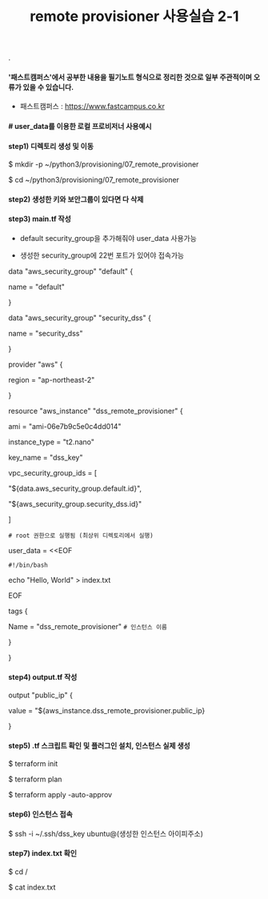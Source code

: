 ﻿---
layout: post
title: "remote provisioner 사용실습 2-1"
tags: [Provisioning, terraform, AWS]
comments: true
---

.

#### '패스트캠퍼스'에서 공부한 내용을 필기노트 형식으로 정리한 것으로 일부 주관적이며 오류가 있을 수 있습니다.

- 패스트캠퍼스 : https://www.fastcampus.co.kr
	
#### # user_data를 이용한 로컬 프로비저너 사용예시

#### step1) 디렉토리 생성 및 이동

$ mkdir -p ~/python3/provisioning/07_remote_provisioner

$ cd ~/python3/provisioning/07_remote_provisioner

#### step2) 생성한 키와 보안그룹이 있다면 다 삭제

#### step3) main.tf 작성

- default security_group을 추가해줘야 user_data 사용가능

- 생성한 security_group에 22번 포트가 있어야 접속가능

data "aws_security_group" "default" {

name = "default"

}

data "aws_security_group" "security_dss" {

name = "security_dss"

}

provider "aws" {

region = "ap-northeast-2"

}

resource "aws_instance" "dss_remote_provisioner" {

ami = "ami-06e7b9c5e0c4dd014"

instance_type = "t2.nano"

key_name = "dss_key"

vpc_security_group_ids = [

"${data.aws_security_group.default.id}",

"${aws_security_group.security_dss.id}"

]

`# root 권한으로 실행됨 (최상위 디렉토리에서 실행)`

user_data = <<EOF

`#!/bin/bash`

echo "Hello, World" > index.txt

EOF

tags {

Name = "dss_remote_provisioner" `# 인스턴스 이름`

}

}

#### step4) output.tf 작성

output "public_ip" {

value = "${aws_instance.dss_remote_provisioner.public_ip}

}

#### step5) .tf 스크립트 확인 및 플러그인 설치, 인스턴스 실제 생성

$ terraform init

$ terraform plan

$ terraform apply -auto-approv

#### step6) 인스턴스 접속

$ ssh -i ~/.ssh/dss_key ubuntu@(생성한 인스턴스 아이피주소)

#### step7) index.txt 확인

$ cd /

$ cat index.txt
